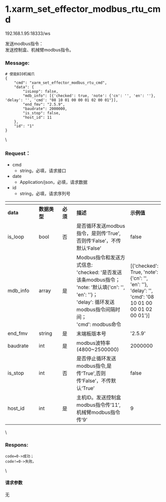 # 1.xarm\_set\_effector\_modbus\_rtu\_cmd

192.168.1.95:18333/ws

发送modbus指令：\
发送控制盒、机械臂modbus指令。

### Message: <a href="#message" id="message"></a>

```
# 使能BIO机械爪
{
    "cmd": "xarm_set_effector_modbus_rtu_cmd",
    "data": {
        "isLoop": false,
        "mdb_info": [{'checked': true, 'note': {'cn': '', 'en': ''}, 'delay': '', 'cmd': "08 10 01 00 00 01 02 00 01"}],
        "end_fmv": "2.5.9",
        "baudrate": 2000000,
        "is_stop": false,
        "host_id": 11
    },
    "id": "1"
}
```

\


### Request： <a href="#request" id="request"></a>

* cmd
  * string，必填，请求接口
* date
  * Application/json，必填，请求数据
* id
  * string，必填，请求序列号

<table data-header-hidden><thead><tr><th width="129"></th><th width="109"></th><th width="70"></th><th width="219"></th><th></th></tr></thead><tbody><tr><td><strong>data</strong></td><td><strong>数据类型</strong></td><td><strong>必须</strong></td><td><strong>描述</strong></td><td><strong>示例值</strong></td></tr><tr><td>is_loop</td><td>bool</td><td>否</td><td>是否循环发送modbus指令，是则传‘True’,否则传‘False’，不传默认‘False’</td><td>false</td></tr><tr><td>mdb_info</td><td>array</td><td>是</td><td>Modbus指令和发送方式信息:<br>'checked: '是否发送该条modbus指令；<br>'note: '默认填{'cn': '', 'en': ''}；<br>'delay': 循环发送modbus指令间隔时间；<br>'cmd': modbus命令</td><td>[{'checked': True, 'note': {'cn': '', 'en': ''}, 'delay': '', 'cmd': '08 10 01 00 00 01 02 00 01'}]</td></tr><tr><td>end_fmv</td><td>string</td><td>是</td><td>末端板版本号</td><td>'2.5.9'</td></tr><tr><td>baudrate</td><td>int</td><td>是</td><td>modbus波特率(4800~2500000)</td><td>2000000</td></tr><tr><td>is_stop</td><td>int</td><td>否</td><td>是否停止循环发送modbus指令,是传‘True’,否则传‘False’，不传默认‘True’</td><td>false</td></tr><tr><td>host_id</td><td>int</td><td>是</td><td>主机ID。发送控制盒modbus指令传‘11’,机械臂modbus指令传‘9’</td><td>9</td></tr></tbody></table>

\


### Respons: <a href="#respons" id="respons"></a>

```
code=0->成功；
code!=0->失败。
```

\


#### 请求参数

无
